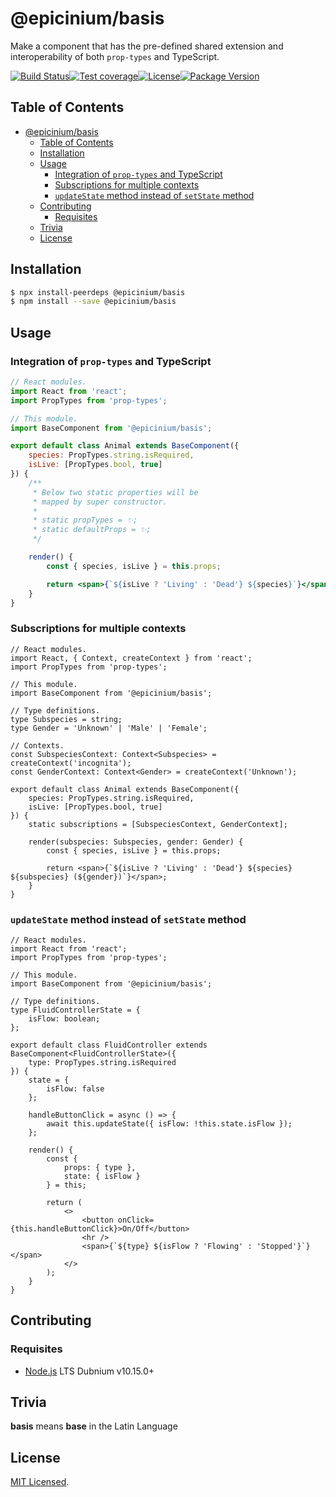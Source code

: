 # @epicinium/basis

Make a component that has the pre-defined shared extension and interoperability of both `prop-types` and TypeScript.

[![Build Status][travis ci badge]][travis ci][![Test coverage][coveralls badge]][coveralls][![License][license badge]](LICENSE)[![Package Version][npm package version badge]][npm package]

## Table of Contents

- [@epicinium/basis](#epiciniumbasis)
	- [Table of Contents](#table-of-contents)
	- [Installation](#installation)
	- [Usage](#usage)
		- [Integration of `prop-types` and TypeScript](#integration-of-prop-types-and-typescript)
		- [Subscriptions for multiple contexts](#subscriptions-for-multiple-contexts)
		- [`updateState` method instead of `setState` method](#updatestate-method-instead-of-setstate-method)
	- [Contributing](#contributing)
		- [Requisites](#requisites)
	- [Trivia](#trivia)
	- [License](#license)

## Installation

```sh
$ npx install-peerdeps @epicinium/basis
$ npm install --save @epicinium/basis
```

## Usage

### Integration of `prop-types` and TypeScript

```jsx
// React modules.
import React from 'react';
import PropTypes from 'prop-types';

// This module.
import BaseComponent from '@epicinium/basis';

export default class Animal extends BaseComponent({
	species: PropTypes.string.isRequired,
	isLive: [PropTypes.bool, true]
}) {
	/**
	 * Below two static properties will be
	 * mapped by super constructor.
	 *
	 * static propTypes = ✨;
	 * static defaultProps = ✨;
	 */

	render() {
		const { species, isLive } = this.props;

		return <span>{`${isLive ? 'Living' : 'Dead'} ${species}`}</span>;
	}
}
```

### Subscriptions for multiple contexts

```tsx
// React modules.
import React, { Context, createContext } from 'react';
import PropTypes from 'prop-types';

// This module.
import BaseComponent from '@epicinium/basis';

// Type definitions.
type Subspecies = string;
type Gender = 'Unknown' | 'Male' | 'Female';

// Contexts.
const SubspeciesContext: Context<Subspecies> = createContext('incognita');
const GenderContext: Context<Gender> = createContext('Unknown');

export default class Animal extends BaseComponent({
	species: PropTypes.string.isRequired,
	isLive: [PropTypes.bool, true]
}) {
	static subscriptions = [SubspeciesContext, GenderContext];

	render(subspecies: Subspecies, gender: Gender) {
		const { species, isLive } = this.props;

		return <span>{`${isLive ? 'Living' : 'Dead'} ${species} ${subspecies} (${gender})`}</span>;
	}
}
```

### `updateState` method instead of `setState` method

```tsx
// React modules.
import React from 'react';
import PropTypes from 'prop-types';

// This module.
import BaseComponent from '@epicinium/basis';

// Type definitions.
type FluidControllerState = {
	isFlow: boolean;
};

export default class FluidController extends BaseComponent<FluidControllerState>({
	type: PropTypes.string.isRequired
}) {
	state = {
		isFlow: false
	};

	handleButtonClick = async () => {
		await this.updateState({ isFlow: !this.state.isFlow });
	};

	render() {
		const {
			props: { type },
			state: { isFlow }
		} = this;

		return (
			<>
				<button onClick={this.handleButtonClick}>On/Off</button>
				<hr />
				<span>{`${type} ${isFlow ? 'Flowing' : 'Stopped'}`}</span>
			</>
		);
	}
}
```

## Contributing

### Requisites

-   [Node.js](https://nodejs.org/) LTS Dubnium v10.15.0+

## Trivia

**basis** means **base** in the Latin Language

## License

[MIT Licensed](LICENSE).

[travis ci badge]: https://img.shields.io/travis/com/epicinium/basis/develop.svg?style=flat-square
[travis ci]: https://travis-ci.com/epicinium/basis
[coveralls badge]: https://img.shields.io/coveralls/github/epicinium/basis.svg?style=flat-square
[coveralls]: https://coveralls.io/github/epicinium/basis
[license badge]: https://img.shields.io/github/license/epicinium/basis.svg?style=flat-square
[npm package version badge]: https://img.shields.io/npm/v/@epicinium/basis.svg?style=flat-square
[npm package]: https://www.npmjs.com/package/@epicinium/basis
